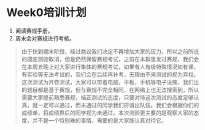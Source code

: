 # Week0培训计划

1. 阅读赛规手册。
2. 周末会对赛规进行考核。

> 由于快到期末阶段，经过商议我们决定不再增加大家的压力，所以之前所说的摸底测验取消，但是仍然保留赛规考试，之前在本群里发过赛规，我们会在本周五晚上对大家进行集体的赛规考试，如果有人有极特殊情况如有课，有实验等无法考试的，我们会在后续再补考，无理由不来测试的视为弃权。这次测试为开卷测试，大家可以带着电脑，平板，手机等电子设施，我们出的题目都是基于赛规，但与赛规不完全相同，在网络上也无法搜索到，所以需要大家提前熟悉赛规，端正测试的态度，只要对待这次测试的态度足够认真，就一定可以通过，而未通过的同学我们将请出队伍。我们会根据你们的成绩单，将成绩靠后的同学视为未通过。本次测验更主要的是观察大家的态度，并不是一个特别难的事情，需要的是大家能认真对待它。
